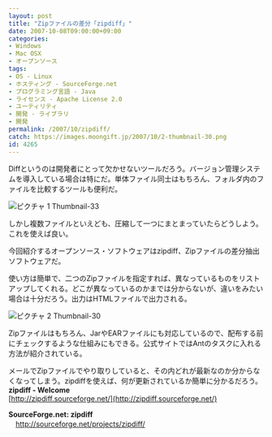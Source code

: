 ```yaml
---
layout: post
title: "Zipファイルの差分「zipdiff」"
date: 2007-10-08T09:00:00+09:00
categories:
- Windows
- Mac OSX
- オープンソース
tags: 
- OS - Linux
- ホスティング - SourceForge.net
- プログラミング言語 - Java
- ライセンス - Apache License 2.0
- ユーティリティ
- 開発 - ライブラリ
- 開発
permalink: /2007/10/zipdiff/
catch: https://images.moongift.jp/2007/10/2-thumbnail-30.png
id: 4265
---
```

Diffというのは開発者にとって欠かせないツールだろう。バージョン管理システムを導入している場合は特にだ。単体ファイル同士はもちろん、フォルダ内のファイルを比較するツールも便利だ。   
  
 ![ピクチャ 1 Thumbnail-33](https://images.moongift.jp/2007/10/1-thumbnail-33.png)  
  
しかし複数ファイルといえども、圧縮して一つにまとまっていたらどうしよう。これを使えば良い。   
  
今回紹介するオープンソース・ソフトウェアはzipdiff、Zipファイルの差分抽出ソフトウェアだ。   
<!--more-->  
使い方は簡単で、二つのZipファイルを指定すれば、異なっているものをリストアップしてくれる。どこが異なっているのかまでは分からないが、違いをみたい場合は十分だろう。出力はHTMLファイルで出力される。   
  
 ![ピクチャ 2 Thumbnail-30](https://images.moongift.jp/2007/10/2-thumbnail-30.png)  
  
Zipファイルはもちろん、JarやEARファイルにも対応しているので、配布する前にチェックするような仕組みにもできる。公式サイトではAntのタスクに入れる方法が紹介されている。   
  
メールでZipファイルでやり取りしていると、その内どれが最新なのか分からなくなってしまう。zipdiffを使えば、何が更新されているか簡単に分かるだろう。   
**zipdiff - Welcome**  
[http://zipdiff.sourceforge.net/](http://zipdiff.sourceforge.net/)  
  
**SourceForge.net: zipdiff**   
　[http://sourceforge.net/projects/zipdiff/   
](http://sourceforge.net/projects/zipdiff/)

